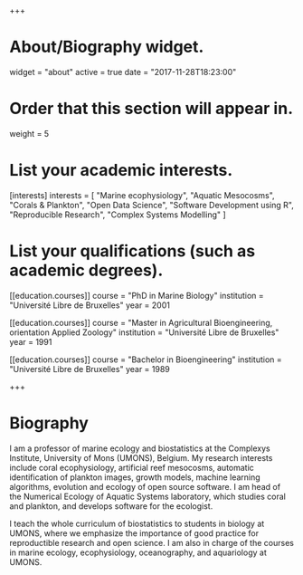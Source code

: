 +++
# About/Biography widget.
widget = "about"
active = true
date = "2017-11-28T18:23:00"

# Order that this section will appear in.
weight = 5

# List your academic interests.
[interests]
  interests = [
    "Marine ecophysiology",
    "Aquatic Mesocosms",
    "Corals & Plankton",
    "Open Data Science",
    "Software Development using R",
    "Reproducible Research",
    "Complex Systems Modelling"
  ]

# List your qualifications (such as academic degrees).
[[education.courses]]
  course = "PhD in Marine Biology"
  institution = "Université Libre de Bruxelles"
  year = 2001

[[education.courses]]
  course = "Master in Agricultural Bioengineering, orientation Applied Zoology"
  institution = "Université Libre de Bruxelles"
  year = 1991

[[education.courses]]
  course = "Bachelor in Bioengineering"
  institution = "Université Libre de Bruxelles"
  year = 1989

+++

# Biography

I am a professor of marine ecology and biostatistics at the Complexys Institute, University of Mons (UMONS), Belgium. My research interests include coral ecophysiology, artificial reef mesocosms, automatic identification of plankton images, growth models, machine learning algorithms, evolution and ecology of open source software. I am head of the Numerical Ecology of Aquatic Systems laboratory, which studies coral and plankton, and develops software for the ecologist. 

I teach the whole curriculum of biostatistics to students in biology at UMONS, where we emphasize the importance of good practice for reproductible research and open science. I am also in charge of the courses in marine ecology, ecophysiology, oceanography, and aquariology at UMONS.
